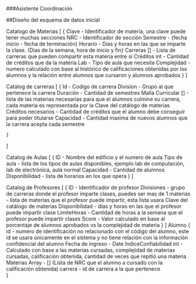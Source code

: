 ###Asistente Coordinación

##Diseño del esquema de datos inicial 

Catalogo de Materias
[
	{
		Clave - Identificador de materia, una clave puede tener muchas secciones
		NRC - Identificador de sección 
		Semestre - {fecha inicio - fecha de terminación}
		Horario - Dias y horas en las que se imparte la clase. {Dias de la semana, hora de inicio y fin}
		Carreras [] - Lista de carreras que pueden compartir esta materia entre si 
		Créditos int - Cantidad de créditos que da la materia 
		Lab - Tipo de aula que necesita 
		Complejidad - numero calculado con base al histórico de calificaciones obtenidas por los alumnos y la relación entre alumnos que cursaron y alumnos aprobados 
	}
]

Catalog de carreras
[
	{
		Id - Codigo de carrera
		Division - Grupo al que pertenece la carrera
		Duración - Cantidad de semestres 
		Malla Curricular [] - lista de las materias necesarias para que el alumnos culmine su carrera, cada materia es representada por la Clave del catálogo de materias
		Créditos necesarios - Cantidad de créditos que el alumno debe conseguir para poder titularse 
		Capacidad - Cantidad maxima de nuevos alumnos que la carrera acepta cada semestre
	
	}
]

Catalog de Aulas
[
	{
		ID - Nombre del edificio y el numero de aula
		Tipo de aula - lista de los tipos de aulas disponibles, ejemplo lab de computación, lab de electrónica, aula normal
		Capacidad - Cantidad de alumnos 
		Disponibilidad - lista de horarios en los que opera
	}
]

Catalog de Profesores
[
	{
		ID - Identificador de profesor
		Divisiones - grupo de carreras donde el profesor imparte clases, puedes ser mas de 1
		materias - lista de materias que el profesor puede impartir, esta lista usara Clave del catálogo de materias
		Disponibilidad - días y horas en las que el profesor puede impartir clase
		LimiteHoras - Cantidad de horas a la semana que el profesor puede impartir clases
		Score - Valor calculado en base al porcentaje de alumnos aprobados vs la complejidad de materia 
	}
]
Alumno
{
	id - numero de identificación no relacionado con el código del alumno, este id se usara únicamente en el sistema y no tiene relación con la información confidencial del alumno
	Fecha de ingreso - Date 
	IndiceConfiabilidad int - Calculado con base a las materias cursadas, complejidad de materias cursadas, calificación obtenida, cantidad de veces que repitió una materia
	Materias Array - [] (Lista de NRC que el alumno a cursado con la calificación obtenida)
	carrera - id de carrera a la que pertenece	
}